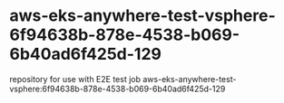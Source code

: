 # aws-eks-anywhere-test-vsphere-6f94638b-878e-4538-b069-6b40ad6f425d-129
repository for use with E2E test job aws-eks-anywhere-test-vsphere:6f94638b-878e-4538-b069-6b40ad6f425d-129
